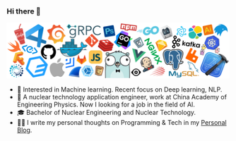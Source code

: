 ### Hi there 👋

![](icons/header.png)

* 🧐   Interested in Machine learning. Recent focus on Deep learning, NLP.
* 💼   A nuclear technology  application engineer, work at China Academy of Engineering Physics. Now I looking for a job in the field of AI.
* 🎓   Bachelor of Nuclear Engineering and Nuclear Technology.
* ✍🏻   I write my personal thoughts on Programming & Tech in my [Personal Blog](https://inpure.github.io/).
<!--
**inpure/inpure** is a ✨ _special_ ✨ repository because its `README.md` (this file) appears on your GitHub profile.

Here are some ideas to get you started:

- 🔭 I’m currently working on ...
- 🌱 I’m currently learning ...
- 👯 I’m looking to collaborate on ...
- 🤔 I’m looking for help with ...
- 💬 Ask me about ...
- 📫 How to reach me: ...
- 😄 Pronouns: ...
- ⚡ Fun fact: ...
-->

